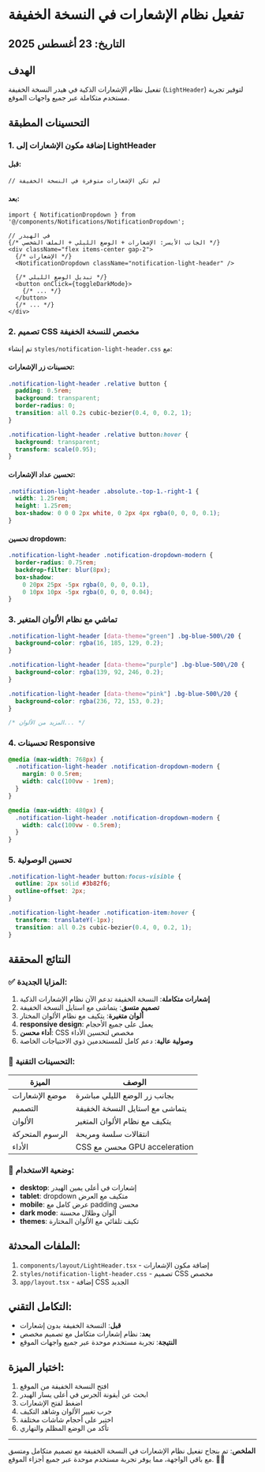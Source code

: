 # تفعيل نظام الإشعارات في النسخة الخفيفة

## التاريخ: 23 أغسطس 2025

## الهدف
تفعيل نظام الإشعارات الذكية في هيدر النسخة الخفيفة (`LightHeader`) لتوفير تجربة مستخدم متكاملة عبر جميع واجهات الموقع.

## التحسينات المطبقة

### 1. إضافة مكون الإشعارات إلى LightHeader
#### قبل:
```tsx
// لم تكن الإشعارات متوفرة في النسخة الخفيفة
```

#### بعد:
```tsx
import { NotificationDropdown } from '@/components/Notifications/NotificationDropdown';

// في الهيدر
{/* الجانب الأيسر: الإشعارات + الوضع الليلي + الملف الشخصي */}
<div className="flex items-center gap-2">
  {/* الإشعارات */}
  <NotificationDropdown className="notification-light-header" />
  
  {/* تبديل الوضع الليلي */}
  <button onClick={toggleDarkMode}>
    {/* ... */}
  </button>
  {/* ... */}
</div>
```

### 2. تصميم CSS مخصص للنسخة الخفيفة
تم إنشاء `styles/notification-light-header.css` مع:

#### تحسينات زر الإشعارات:
```css
.notification-light-header .relative button {
  padding: 0.5rem;
  background: transparent;
  border-radius: 0;
  transition: all 0.2s cubic-bezier(0.4, 0, 0.2, 1);
}

.notification-light-header .relative button:hover {
  background: transparent;
  transform: scale(0.95);
}
```

#### تحسين عداد الإشعارات:
```css
.notification-light-header .absolute.-top-1.-right-1 {
  width: 1.25rem;
  height: 1.25rem;
  box-shadow: 0 0 0 2px white, 0 2px 4px rgba(0, 0, 0, 0.1);
}
```

#### تحسين dropdown:
```css
.notification-light-header .notification-dropdown-modern {
  border-radius: 0.75rem;
  backdrop-filter: blur(8px);
  box-shadow: 
    0 20px 25px -5px rgba(0, 0, 0, 0.1), 
    0 10px 10px -5px rgba(0, 0, 0, 0.04);
}
```

### 3. تماشي مع نظام الألوان المتغير
```css
.notification-light-header [data-theme="green"] .bg-blue-500\/20 {
  background-color: rgba(16, 185, 129, 0.2);
}

.notification-light-header [data-theme="purple"] .bg-blue-500\/20 {
  background-color: rgba(139, 92, 246, 0.2);
}

.notification-light-header [data-theme="pink"] .bg-blue-500\/20 {
  background-color: rgba(236, 72, 153, 0.2);
}

/* المزيد من الألوان... */
```

### 4. تحسينات Responsive
```css
@media (max-width: 768px) {
  .notification-light-header .notification-dropdown-modern {
    margin: 0 0.5rem;
    width: calc(100vw - 1rem);
  }
}

@media (max-width: 480px) {
  .notification-light-header .notification-dropdown-modern {
    width: calc(100vw - 0.5rem);
  }
}
```

### 5. تحسين الوصولية
```css
.notification-light-header button:focus-visible {
  outline: 2px solid #3b82f6;
  outline-offset: 2px;
}

.notification-light-header .notification-item:hover {
  transform: translateY(-1px);
  transition: all 0.2s cubic-bezier(0.4, 0, 0.2, 1);
}
```

## النتائج المحققة

### ✅ المزايا الجديدة:
1. **إشعارات متكاملة**: النسخة الخفيفة تدعم الآن نظام الإشعارات الذكية
2. **تصميم متسق**: يتماشى مع استايل النسخة الخفيفة
3. **ألوان متغيرة**: يتكيف مع نظام الألوان المختار
4. **responsive design**: يعمل على جميع الأحجام
5. **أداء محسن**: CSS مخصص لتحسين الأداء
6. **وصولية عالية**: دعم كامل للمستخدمين ذوي الاحتياجات الخاصة

### 🎯 التحسينات التقنية:
| الميزة | الوصف |
|--------|--------|
| موضع الإشعارات | بجانب زر الوضع الليلي مباشرة |
| التصميم | يتماشى مع استايل النسخة الخفيفة |
| الألوان | يتكيف مع نظام الألوان المتغير |
| الرسوم المتحركة | انتقالات سلسة ومريحة |
| الأداء | CSS محسن مع GPU acceleration |

### 🚀 وضعية الاستخدام:
- **desktop**: إشعارات في أعلى يمين الهيدر
- **tablet**: dropdown متكيف مع العرض
- **mobile**: عرض كامل مع padding محسن
- **dark mode**: ألوان وظلال محسنة
- **themes**: تكيف تلقائي مع الألوان المختارة

## الملفات المحدثة:
1. `components/layout/LightHeader.tsx` - إضافة مكون الإشعارات
2. `styles/notification-light-header.css` - تصميم CSS مخصص
3. `app/layout.tsx` - إضافة CSS الجديد

## التكامل التقني:
- **قبل**: النسخة الخفيفة بدون إشعارات
- **بعد**: نظام إشعارات متكامل مع تصميم مخصص
- **النتيجة**: تجربة مستخدم موحدة عبر جميع واجهات الموقع

## اختبار الميزة:
1. افتح النسخة الخفيفة من الموقع
2. ابحث عن أيقونة الجرس في أعلى يسار الهيدر
3. اضغط لفتح الإشعارات
4. جرب تغيير الألوان وشاهد التكيف
5. اختبر على أحجام شاشات مختلفة
6. تأكد من الوضع المظلم والنهاري

---

**الملخص**: تم بنجاح تفعيل نظام الإشعارات في النسخة الخفيفة مع تصميم متكامل ومتسق مع باقي الواجهة، مما يوفر تجربة مستخدم موحدة عبر جميع أجزاء الموقع. 🔔✅
